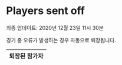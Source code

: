 # Players sent off
최종 업데이트: 2020년 12월 23일 11시 30분


경기 중 오류가 발생하는 경우 자동으로 퇴장됩니다.


| 퇴장된 참가자 |
|:---:|